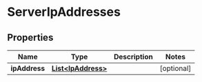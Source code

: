 
# ServerIpAddresses

## Properties
Name | Type | Description | Notes
------------ | ------------- | ------------- | -------------
**ipAddress** | [**List&lt;IpAddress&gt;**](IpAddress.md) |  |  [optional]



